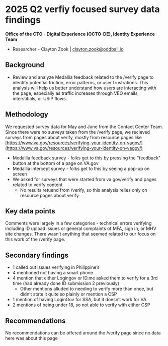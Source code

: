 # 2025 Q2 verfiy focused survey data findings

**Office of the CTO - Digital Experience (OCTO-DE), Identity Experience Team**

- Researcher - Clayton Zook | clayton.zook@oddball.io


## Background
- Review and analyze Medallia feedback related to the /verify page to identify potential friction, error patterns, or user frustrations. This analysis will help us better understand how users are interacting with the page, especially as traffic increases through VEO emails, interstitials, or USiP flows. 


## Methodology 

We requested survey data for May and June from the Contact Center Team. Since there were no surveys taken from the /verify page, we recieved surveys from pages about verify, mostly from resource pages like [https://www.va.gov/resources/verifying-your-identity-on-vagov/](https://www.va.gov/resources/verifying-your-identity-on-vagov/)

* Medallia feedback survey - folks get to this by pressing the "feedback" button at the bottom of a page on VA.gov
* Medallia intercept survey - folks get to this by seeing a pop-up on screen
* We asked for surveys that were started from va.gov/verify and pages related to verify content
  * No results retuend from /verify, so this analysis relies only on resource pages about verify

 
## Key data points
Comments were largely in a few categories - technical errors verifying including ID upload issues or general complaints of MFA, sign in, or MHV site changes. There wasn’t anything that seemed related to our focus on this work of the /verify page.


## Secondary findings
- 1 called out issues verifying in Philippine’s
- 4 mentioned not having a smart phone
- 4 mention that either Logingov or ID.me asked them to verify for a 3rd time (had already done ID submission 2 previously)
   - Other mentions alluded to needing to verify more than once, but didn’t state it quite so plainly or mention a CSP
- 1 mention of having LoginGov for SSA, but it doesn’t work for VA
- 2 mentions of being under 18, so not able to verify with either CSP

## Recommendations
No recommendations can be offered around the /verify page since no data here was about this page
